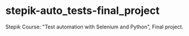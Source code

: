 # stepik-auto_tests-final_project
Stepik Course: "Test automation with Selenium and Python", Final project.

